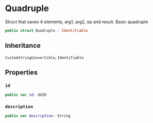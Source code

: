 # Quadruple

Struct that saves 4 elements, arg1, arg2, op and result. Basic quadruple

``` swift
public struct Quadruple : Identifiable
```

## Inheritance

`CustomStringConvertible`, `Identifiable`

## Properties

### `id`

``` swift
public var id: UUID 
```

### `description`

``` swift
public var description: String 
```
